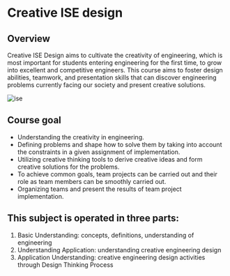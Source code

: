 # Creative ISE design

## Overview 
Creative ISE Design aims to cultivate the creativity of engineering, which is most important for students entering engineering for the first time, to grow into excellent and competitive engineers. This course aims to foster design abilities, teamwork, and presentation skills that can discover engineering problems currently facing our society and present creative solutions.

![ise](https://github.com/Nillufar/Creative_ISE_design/assets/143571318/d2cd6f37-3041-4f9d-9991-1a68c086844d)

## Course goal
- Understanding the creativity in engineering.
- Defining problems and shape how to solve them by taking into account the constraints in a given assignment of implementation.
- Utilizing creative thinking tools to derive creative ideas and form creative solutions for the problems.
- To achieve common goals, team projects can be carried out and their role as team members can be smoothly carried out.
- Organizing teams and present the results of team project implementation.

## This subject is operated in three parts:
1. Basic Understanding: concepts, definitions, understanding of engineering
2. Understanding Application: understanding creative engineering design
3. Application Understanding: creative engineering design activities through Design Thinking Process


